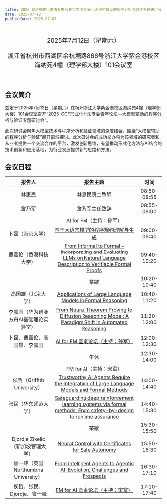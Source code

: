 ```yaml
---
title: 2025 CCF形式化方法专委会青年学术论坛——大模型辅助的程序分析与验证专题研讨会
date: 2025-07-12
publishDate: 2025-07-07
---
```


<br/>
<div style="text-align: center; font-size: 1.4em;">
  2025年7月12日（星期六）

  浙江省杭州市西湖区余杭塘路866号浙江大学紫金港校区海纳苑4幢（理学部大楼）101会议室
</div>
<br/>

## 会议简介

兹定于2025年7月12日（星期六）在杭州浙江大学紫金港校区海纳苑4幢（理学部大楼）101会议室召开“2025 CCF形式化方法专委青年论坛—大模型辅助的程序分析与验证专题研讨会”。

此次研讨会聚焦大模型技术与程序分析和验证领域的深度结合，围绕“大模型辅助的程序分析与验证”展开前沿探讨。此次研讨会的成功举办将为该领域的研究者和从业者提供一个交流合作的平台，激发创新思维，有望推动形式化方法与AI结合的技术创新和应用落地，为行业发展提供新的思路和方法。

<!--more-->

## 会议日程

|                 报告人                 |                                                                        报告主题                                                                         |    时间     |
| :------------------------------------: | :-----------------------------------------------------------------------------------------------------------------------------------------------------: | :---------: |
|                 林惠民                 |                                                                     林惠民院士致辞                                                                      | 08:50-08:55 |
|                 詹乃军                 |                                                                     詹乃军主任致辞                                                                      | 08:55-09:00 |
|                                        |                                                                 AI for FM（主持：孙军）                                                                 |             |
|            卜磊（南京大学）            |                                            [基于大语言模型的程序规约理解与生成](/events/CCFYouth2025/卜磊/)                                             | 09:00-09:40 |
|         曹嘉伦（香港科技大学）         | [From Informal to Formal – Incorporating and Evaluating LLMs on Natural Language Description to Verifiable Formal Proofs](/events/CCFYouth2025/曹嘉伦/) | 09:40-10:20 |
|                                        |                                                                          茶歇                                                                           | 10:20-10:40 |
|           高国雄（北京大学）           |                                [Applications of Large Language Models in Formal Reasoning](/events/CCFYouth2025/高国雄/)                                | 10:40-11:20 |
| 李震国（华为诺亚方舟AI基础理论实验室） |            [From Neural Theorem Proving to Diffusion Reasoning Model: A Paradigm Shift in Automated Reasoning](/events/CCFYouth2025/李震国/)            | 11:20-12:00 |
|      卜磊、曹嘉伦、高国雄、李震国      |                                        [AI for FM 圆桌论坛（主持：孙军）](/events/CCFYouth2025/圆桌论坛上半场/)                                         | 12:00-12:30 |
|                                        |                                                                          午休                                                                           | 12:30-14:00 |
|                                        |                                                                 FM for AI（主持：宋富）                                                                 |             |
|      侯哲（Griffith University）       |                 [Trustworthy AI Agents Require the Integration of Large Language Models and Formal Methods](/events/CCFYouth2025/侯哲/)                 | 14:00-14:40 |
|          张民（华东师范大学）          |      [Safeguarding deep reinforcement learning systems via formal methods: From safety-by-design to runtime assurance](/events/CCFYouth2025/张民/)      | 14:40-15:30 |
|                                        |                                                                          茶歇                                                                           | 15:30-15:50 |
|   Djordje Zikelic（新加坡管理大学）    |                               [Neural Control with Certificates for Safe Autonomy](/events/CCFYouth2025/Djordje-Zikelic/)                               | 15:50-16:30 |
|  曾一峰（英国Northumbria University）  |                       [From Intelligent Agents to Agentic AI: Evolution, Challenges and Prospects](/events/CCFYouth2025/曾一峰/)                        | 16:30-17:10 |
|      侯哲、张民、Djordje、曾一峰       |                                        [FM for AI 圆桌论坛（主持：宋富）](/events/CCFYouth2025/圆桌论坛下半场/)                                         | 17:10-17:40 |
